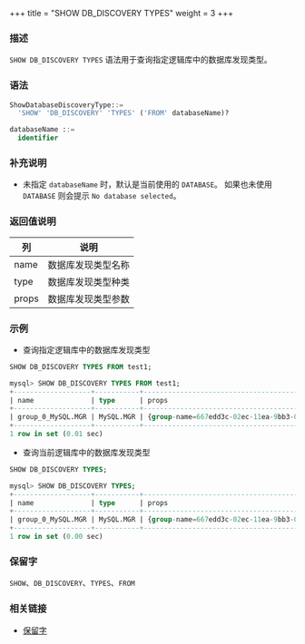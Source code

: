 +++
title = "SHOW DB_DISCOVERY TYPES"
weight = 3
+++

### 描述

`SHOW DB_DISCOVERY TYPES` 语法用于查询指定逻辑库中的数据库发现类型。

### 语法

```sql
ShowDatabaseDiscoveryType::=
  'SHOW' 'DB_DISCOVERY' 'TYPES' ('FROM' databaseName)?

databaseName ::=
  identifier
```

### 补充说明

- 未指定 `databaseName` 时，默认是当前使用的 `DATABASE`。 如果也未使用 `DATABASE` 则会提示 `No database selected`。

### 返回值说明

| 列                       | 说明                    |
| ------------------------ | ---------------------- |
| name                     | 数据库发现类型名称        |
| type                     | 数据库发现类型种类        |
| props                    | 数据库发现类型参数        |


### 示例

- 查询指定逻辑库中的数据库发现类型

```sql
SHOW DB_DISCOVERY TYPES FROM test1;
```

```sql
mysql> SHOW DB_DISCOVERY TYPES FROM test1;
+-------------------+-----------+---------------------------------------------------+
| name              | type      | props                                             |
+-------------------+-----------+---------------------------------------------------+
| group_0_MySQL.MGR | MySQL.MGR | {group-name=667edd3c-02ec-11ea-9bb3-080027e39bd2} |
+-------------------+-----------+---------------------------------------------------+
1 row in set (0.01 sec)
```

- 查询当前逻辑库中的数据库发现类型

```sql
SHOW DB_DISCOVERY TYPES;
```

```sql
mysql> SHOW DB_DISCOVERY TYPES;
+-------------------+-----------+---------------------------------------------------+
| name              | type      | props                                             |
+-------------------+-----------+---------------------------------------------------+
| group_0_MySQL.MGR | MySQL.MGR | {group-name=667edd3c-02ec-11ea-9bb3-080027e39bd2} |
+-------------------+-----------+---------------------------------------------------+
1 row in set (0.00 sec)
```

### 保留字

`SHOW`、`DB_DISCOVERY`、`TYPES`、`FROM`

### 相关链接

- [保留字](/cn/reference/distsql/syntax/reserved-word/)

